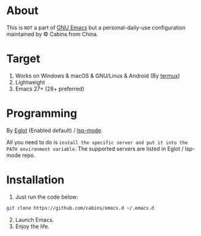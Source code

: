 # About

This is `NOT` a part of [GNU Emacs](https://www.gnu.org/software/emacs/) but a personal-daily-use configuration maintained by © Cabins from China.


# Target

1. Works on Windows & macOS & GNU/Linux & Android (By [termux](https://termux.com/))
2. Lightweight
3. Emacs 27+ (28+ preferred)

# Programming

By [Eglot](https://github.com/joaotavora/eglot) (Enabled default) / [lsp-mode](https://github.com/emacs-lsp/lsp-mode).

All you need to do is `install the specific server and put it into the PATH environment variable`. The supported servers are listed in Eglot / lsp-mode repo.

# Installation

1. Just run the code below:

```bash
git clone https://github.com/cabins/emacs.d ~/.emacs.d
```

2. Launch Emacs.
3. Enjoy the life.
